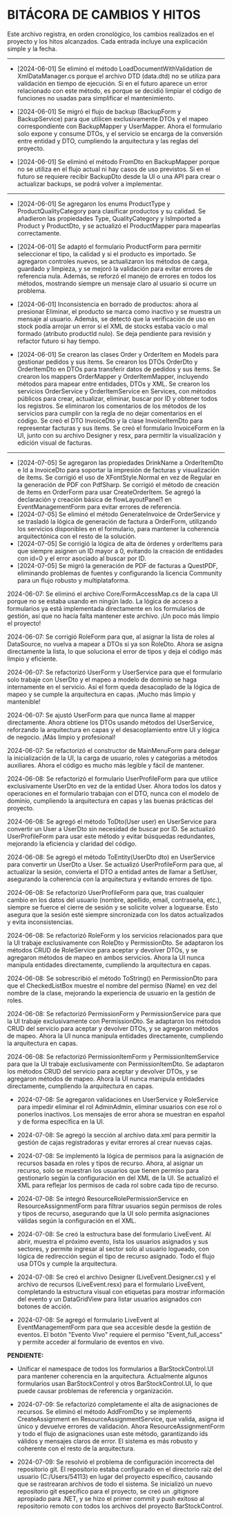 # BITÁCORA DE CAMBIOS Y HITOS

Este archivo registra, en orden cronológico, los cambios realizados en el proyecto y los hitos alcanzados. Cada entrada incluye una explicación simple y la fecha.

---

- [2024-06-01] Se eliminó el método LoadDocumentWithValidation de XmlDataManager.cs porque el archivo DTD (data.dtd) no se utiliza para validación en tiempo de ejecución. Si en el futuro aparece un error relacionado con este método, es porque se decidió limpiar el código de funciones no usadas para simplificar el mantenimiento.

- [2024-06-01] Se migró el flujo de backup (BackupForm y BackupService) para que utilicen exclusivamente DTOs y el mapeo correspondiente con BackupMapper y UserMapper. Ahora el formulario solo expone y consume DTOs, y el servicio se encarga de la conversión entre entidad y DTO, cumpliendo la arquitectura y las reglas del proyecto.

- [2024-06-01] Se eliminó el método FromDto en BackupMapper porque no se utiliza en el flujo actual ni hay casos de uso previstos. Si en el futuro se requiere recibir BackupDto desde la UI o una API para crear o actualizar backups, se podrá volver a implementar.

---

- [2024-06-01] Se agregaron los enums ProductType y ProductQualityCategory para clasificar productos y su calidad. Se añadieron las propiedades Type, QualityCategory y IsImported a Product y ProductDto, y se actualizó el ProductMapper para mapearlas correctamente.

- [2024-06-01] Se adaptó el formulario ProductForm para permitir seleccionar el tipo, la calidad y si el producto es importado. Se agregaron controles nuevos, se actualizaron los métodos de carga, guardado y limpieza, y se mejoró la validación para evitar errores de referencia nula. Además, se reforzó el manejo de errores en todos los métodos, mostrando siempre un mensaje claro al usuario si ocurre un problema.

- [2024-06-01] Inconsistencia en borrado de productos: ahora al presionar Eliminar, el producto se marca como inactivo y se muestra un mensaje al usuario. Además, se detectó que la verificación de uso en stock podía arrojar un error si el XML de stocks estaba vacío o mal formado (atributo productId nulo). Se deja pendiente para revisión y refactor futuro si hay tiempo.

- [2024-06-01] Se crearon las clases Order y OrderItem en Models para gestionar pedidos y sus ítems. Se crearon los DTOs OrderDto y OrderItemDto en DTOs para transferir datos de pedidos y sus ítems. Se crearon los mappers OrderMapper y OrderItemMapper, incluyendo métodos para mapear entre entidades, DTOs y XML. Se crearon los servicios OrderService y OrderItemService en Services, con métodos públicos para crear, actualizar, eliminar, buscar por ID y obtener todos los registros. Se eliminaron los comentarios de los métodos de los servicios para cumplir con la regla de no dejar comentarios en el código. Se creó el DTO InvoiceDto y la clase InvoiceItemDto para representar facturas y sus ítems. Se creó el formulario InvoiceForm en la UI, junto con su archivo Designer y resx, para permitir la visualización y edición visual de facturas.
--- 

- [2024-07-05] Se agregaron las propiedades DrinkName a OrderItemDto e Id a InvoiceDto para soportar la impresión de facturas y visualización de ítems. Se corrigió el uso de XFontStyle.Normal en vez de Regular en la generación de PDF con PdfSharp. Se corrigió el método de creación de ítems en OrderForm para usar CreateOrderItem. Se agregó la declaración y creación básica de flowLayoutPanel1 en EventManagementForm para evitar errores de referencia.
- [2024-07-05] Se eliminó el método GenerateInvoice de OrderService y se trasladó la lógica de generación de factura a OrderForm, utilizando los servicios disponibles en el formulario, para mantener la coherencia arquitectónica con el resto de la solución.
- [2024-07-05] Se corrigió la lógica de alta de órdenes y orderItems para que siempre asignen un ID mayor a 0, evitando la creación de entidades con id=0 y el error asociado al buscar por ID.
- [2024-07-05] Se migró la generación de PDF de facturas a QuestPDF, eliminando problemas de fuentes y configurando la licencia Community para un flujo robusto y multiplataforma.

2024-06-07: Se eliminó el archivo Core/FormAccessMap.cs de la capa UI porque no se estaba usando en ningún lado. La lógica de acceso a formularios ya está implementada directamente en los formularios de gestión, así que no hacía falta mantener este archivo. ¡Un poco más limpio el proyecto!

2024-06-07: Se corrigió RoleForm para que, al asignar la lista de roles al DataSource, no vuelva a mapear a DTOs si ya son RoleDto. Ahora se asigna directamente la lista, lo que soluciona el error de tipos y deja el código más limpio y eficiente.

2024-06-07: Se refactorizó UserForm y UserService para que el formulario solo trabaje con UserDto y el mapeo a modelo de dominio se haga internamente en el servicio. Así el form queda desacoplado de la lógica de mapeo y se cumple la arquitectura en capas. ¡Mucho más limpio y mantenible!

2024-06-07: Se ajustó UserForm para que nunca llame al mapper directamente. Ahora obtiene los DTOs usando métodos del UserService, reforzando la arquitectura en capas y el desacoplamiento entre UI y lógica de negocio. ¡Más limpio y profesional!

2024-06-07: Se refactorizó el constructor de MainMenuForm para delegar la inicialización de la UI, la carga de usuario, roles y categorías a métodos auxiliares. Ahora el código es mucho más legible y fácil de mantener.

2024-06-08: Se refactorizó el formulario UserProfileForm para que utilice exclusivamente UserDto en vez de la entidad User. Ahora todos los datos y operaciones en el formulario trabajan con el DTO, nunca con el modelo de dominio, cumpliendo la arquitectura en capas y las buenas prácticas del proyecto.

2024-06-08: Se agregó el método ToDto(User user) en UserService para convertir un User a UserDto sin necesidad de buscar por ID. Se actualizó UserProfileForm para usar este método y evitar búsquedas redundantes, mejorando la eficiencia y claridad del código.

2024-06-08: Se agregó el método ToEntity(UserDto dto) en UserService para convertir un UserDto a User. Se actualizó UserProfileForm para que, al actualizar la sesión, convierta el DTO a entidad antes de llamar a SetUser, asegurando la coherencia con la arquitectura y evitando errores de tipo.

2024-06-08: Se refactorizó UserProfileForm para que, tras cualquier cambio en los datos del usuario (nombre, apellido, email, contraseña, etc.), siempre se fuerce el cierre de sesión y se solicite volver a loguearse. Esto asegura que la sesión esté siempre sincronizada con los datos actualizados y evita inconsistencias.

2024-06-08: Se refactorizó RoleForm y los servicios relacionados para que la UI trabaje exclusivamente con RoleDto y PermissionDto. Se adaptaron los métodos CRUD de RoleService para aceptar y devolver DTOs, y se agregaron métodos de mapeo en ambos servicios. Ahora la UI nunca manipula entidades directamente, cumpliendo la arquitectura en capas.

2024-06-08: Se sobrescribió el método ToString() en PermissionDto para que el CheckedListBox muestre el nombre del permiso (Name) en vez del nombre de la clase, mejorando la experiencia de usuario en la gestión de roles.

2024-06-08: Se refactorizó PermissionForm y PermissionService para que la UI trabaje exclusivamente con PermissionDto. Se adaptaron los métodos CRUD del servicio para aceptar y devolver DTOs, y se agregaron métodos de mapeo. Ahora la UI nunca manipula entidades directamente, cumpliendo la arquitectura en capas.

2024-06-08: Se refactorizó PermissionItemForm y PermissionItemService para que la UI trabaje exclusivamente con PermissionItemDto. Se adaptaron los métodos CRUD del servicio para aceptar y devolver DTOs, y se agregaron métodos de mapeo. Ahora la UI nunca manipula entidades directamente, cumpliendo la arquitectura en capas.

- 2024-07-08: Se agregaron validaciones en UserService y RoleService para impedir eliminar el rol AdminAdmin, eliminar usuarios con ese rol o ponerlos inactivos. Los mensajes de error ahora se muestran en español y de forma específica en la UI.
- 2024-07-08: Se agregó la sección <cashRegisters> al archivo data.xml para permitir la gestión de cajas registradoras y evitar errores al crear nuevas cajas.
- 2024-07-08: Se implementó la lógica de permisos para la asignación de recursos basada en roles y tipos de recurso. Ahora, al asignar un recurso, solo se muestran los usuarios que tienen permiso para gestionarlo según la configuración en <resourceRolePermissions> del XML de la UI. Se actualizó el XML para reflejar los permisos de cada rol sobre cada tipo de recurso.
- 2024-07-08: Se integró ResourceRolePermissionService en ResourceAssignmentForm para filtrar usuarios según permisos de roles y tipos de recurso, asegurando que la UI solo permita asignaciones válidas según la configuración en el XML.
- 2024-07-08: Se creó la estructura base del formulario LiveEvent. Al abrir, muestra el próximo evento, lista los usuarios asignados y sus sectores, y permite ingresar al sector solo al usuario logueado, con lógica de redirección según el tipo de recurso asignado. Todo el flujo usa DTOs y cumple la arquitectura.

- 2024-07-08: Se creó el archivo Designer (LiveEvent.Designer.cs) y el archivo de recursos (LiveEvent.resx) para el formulario LiveEvent, completando la estructura visual con etiquetas para mostrar información del evento y un DataGridView para listar usuarios asignados con botones de acción.

- 2024-07-08: Se agregó el formulario LiveEvent al EventManagementForm para que sea accesible desde la gestión de eventos. El botón "Evento Vivo" requiere el permiso "Event_full_access" y permite acceder al formulario de eventos en vivo.

**PENDIENTE:**
- Unificar el namespace de todos los formularios a BarStockControl.UI para mantener coherencia en la arquitectura. Actualmente algunos formularios usan BarStockControl y otros BarStockControl.UI, lo que puede causar problemas de referencia y organización.

- 2024-07-09: Se refactorizó completamente el alta de asignaciones de recursos. Se eliminó el método AddFromDto y se implementó CreateAssignment en ResourceAssignmentService, que valida, asigna id único y devuelve errores de validación. Ahora ResourceAssignmentForm y todo el flujo de asignaciones usan este método, garantizando ids válidos y mensajes claros de error. El sistema es más robusto y coherente con el resto de la arquitectura.

- 2024-07-09: Se resolvió el problema de configuración incorrecta del repositorio git. El repositorio estaba configurado en el directorio raíz del usuario (C:/Users/54113) en lugar del proyecto específico, causando que se rastrearan archivos de todo el sistema. Se inicializó un nuevo repositorio git específico para el proyecto, se creó un .gitignore apropiado para .NET, y se hizo el primer commit y push exitoso al repositorio remoto con todos los archivos del proyecto BarStockControl.
